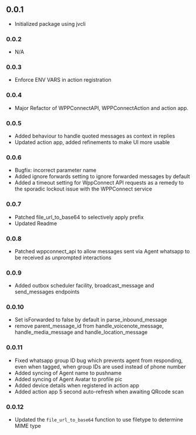 ## 0.0.1
- Initialized package using jvcli

### 0.0.2
- N/A

### 0.0.3
- Enforce ENV VARS in action registration

### 0.0.4
- Major Refactor of WPPConnectAPI, WPPConnectAction and action app.

### 0.0.5
- Added behaviour to handle quoted messages as context in replies
- Updated action app, added refinements to make UI more usable

### 0.0.6
- Bugfix: incorrect parameter name
- Added ignore forwards setting to ignore forwarded messages by default
- Added a timeout setting for WppConnect API requests as a remedy to the sporadic lockout issue with the WPPConnect service

### 0.0.7
- Patched file_url_to_base64 to selectively apply prefix
- Updated Readme

### 0.0.8
- Patched wppconnect_api to allow messages sent via Agent whatsapp to be received as unprompted interactions

### 0.0.9
- Added outbox scheduler facility, broadcast_message and send_messages endpoints

### 0.0.10
- Set isForwarded to false by default in parse_inbound_message
- remove parent_message_id from handle_voicenote_message, handle_media_message and handle_location_message

### 0.0.11
- Fixed whatsapp group ID bug which prevents agent from responding, even when tagged, when group IDs are used instead of phone number
- Added syncing of Agent name to pushname
- Added syncing of Agent Avatar to profile pic
- Added device details when registered in action app
- Added action app 5 second auto-refresh when awaiting QRcode scan

### 0.0.12
- Updated the `file_url_to_base64` function to use filetype to determine MIME type